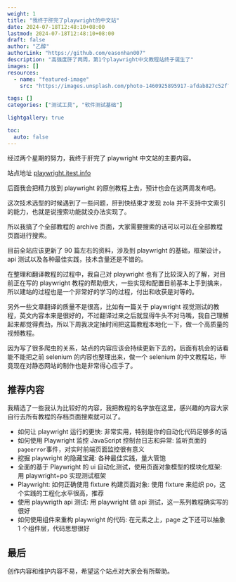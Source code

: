 ```yaml
---
weight: 1
title: "我终于肝完了playwright的中文站"
date: 2024-07-18T12:48:10+08:00
lastmod: 2024-07-18T12:48:10+08:00
draft: false
author: "乙醇"
authorLink: "https://github.com/easonhan007"
description: "高强度肝了两周，第1个playwright中文教程站终于诞生了"
images: []
resources:
  - name: "featured-image"
    src: "https://images.unsplash.com/photo-1460925895917-afdab827c52f?w=300"

tags: []
categories: ["测试工具", "软件测试基础"]

lightgallery: true

toc:
  auto: false
---
```


经过两个星期的努力，我终于肝完了 playwright 中文站的主要内容。

站点地址 [playwright.itest.info](playwright.itest.info)

后面我会把精力放到 playwright 的原创教程上去，预计也会在这两周发布吧。

这次技术选型的时候遇到了一些问题，肝到快结束才发现 zola 并不支持中文索引的能力，也就是说搜索功能就没办法实现了。

所以我搞了个全部教程的 archive 页面，大家需要搜索的话可以可以在全部教程页面进行搜索。

目前全站应该更新了 90 篇左右的资料，涉及到 playwright 的基础，框架设计，api 测试以及各种最佳实践，技术含量还是不错的。

在整理和翻译教程的过程中，我自己对 playwright 也有了比较深入的了解，对目前正在写的 playwright 教程的帮助很大，一些实现和配置目前基本上手到擒来，所以建站的过程也是一个非常好的学习的过程，付出和收获是对等的。

另外一些文章翻译的质量不是很高，比如有一篇关于 playwright 视觉测试的教程，英文内容本来是很好的，不过翻译过来之后就显得牛头不对马嘴，我自己理解起来都觉得费劲，所以下周我决定抽时间把这篇教程本地化一下，做一个高质量的视频教程。

因为写了很多爬虫的关系，站点的内容应该会持续更新下去的，后面有机会的话看能不能把之前 selenium 的内容也整理出来，做一个 selenium 的中文教程站，毕竟现在对静态网站的制作也是非常得心应手了。

## 推荐内容

我精选了一些我认为比较好的内容，我把教程的名字放在这里，感兴趣的内容大家自行去所有教程的存档页面搜索就可以了。

- 如何让 playwright 运行的更快: 非常实用，特别是你的自动化代码足够多的话
- 如何使用 Playwright 监控 JavaScript 控制台日志和异常: 监听页面的`pageerror`事件，对实时前端页面监控很有意义
- 挖掘 playwright 的隐藏宝藏: 各种最佳实践，量大管饱
- 全面的基于 Playwright 的 ui 自动化测试，使用页面对象模型的模块化框架: 用 playwright+po 实现测试框架
- Playwright: 如何正确使用 fixture 构建页面对象: 使用 fixture 来组织 po，这个实践的工程化水平很高，推荐
- 使用 playwrigth api 测试: 用 playwright 做 api 测试，这一系列教程确实写的很好
- 如何使用组件来重构 playwright 的代码: 在元素之上，page 之下还可以抽象 1 个组件层，代码思想很好

## 最后

创作内容和维护内容不易，希望这个站点对大家会有所帮助。
